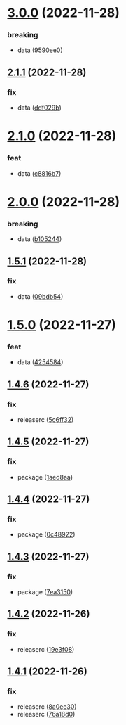 # [3.0.0](https://github.com/VildanovN/semantic-release/compare/v2.1.1...v3.0.0) (2022-11-28)


### breaking

* data ([9590ee0](https://github.com/VildanovN/semantic-release/commit/9590ee08743f3ddd1c823f89fa24016bc0b880df))

## [2.1.1](https://github.com/VildanovN/semantic-release/compare/v2.1.0...v2.1.1) (2022-11-28)


### fix

* data ([ddf029b](https://github.com/VildanovN/semantic-release/commit/ddf029b3fc221ca032f521b3564fdf6fda71a7e9))

# [2.1.0](https://github.com/VildanovN/semantic-release/compare/v2.0.0...v2.1.0) (2022-11-28)


### feat

* data ([c8816b7](https://github.com/VildanovN/semantic-release/commit/c8816b7b4e05749b9a7eb4d0380232af01ddd582))

# [2.0.0](https://github.com/VildanovN/semantic-release/compare/v1.5.1...v2.0.0) (2022-11-28)


### breaking

* data ([b105244](https://github.com/VildanovN/semantic-release/commit/b105244c020777fa2885b7dbd4eccf907252f22a))

## [1.5.1](https://github.com/VildanovN/semantic-release/compare/v1.5.0...v1.5.1) (2022-11-28)


### fix

* data ([09bdb54](https://github.com/VildanovN/semantic-release/commit/09bdb5432d81cef2f8da5faed060680d2b9f9aeb))

# [1.5.0](https://github.com/VildanovN/semantic-release/compare/v1.4.6...v1.5.0) (2022-11-27)


### feat

* data ([4254584](https://github.com/VildanovN/semantic-release/commit/4254584665dc3453d0a074499b9acee15dba6c0b))

## [1.4.6](https://github.com/VildanovN/semantic-release/compare/v1.4.5...v1.4.6) (2022-11-27)


### fix

* releaserc ([5c6ff32](https://github.com/VildanovN/semantic-release/commit/5c6ff32fe94a6fa8c2cbc6bde0ec7e3ce97a2ef1))

## [1.4.5](https://github.com/VildanovN/semantic-release/compare/v1.4.4...v1.4.5) (2022-11-27)


### fix

* package ([1aed8aa](https://github.com/VildanovN/semantic-release/commit/1aed8aaed18a27b1e04030d594a5eb59cac74851))

## [1.4.4](https://github.com/VildanovN/semantic-release/compare/v1.4.3...v1.4.4) (2022-11-27)


### fix

* package ([0c48922](https://github.com/VildanovN/semantic-release/commit/0c48922cb56b930451d928ed3203da6a5e5e2316))

## [1.4.3](https://github.com/VildanovN/semantic-release/compare/v1.4.2...v1.4.3) (2022-11-27)


### fix

* package ([7ea3150](https://github.com/VildanovN/semantic-release/commit/7ea3150f26d8fd2c1bc81f6fd0f1a17cfe898579))

## [1.4.2](https://github.com/VildanovN/semantic-release/compare/v1.4.1...v1.4.2) (2022-11-26)


### fix

* releaserc ([19e3f08](https://github.com/VildanovN/semantic-release/commit/19e3f083a28fed5337949be754669573cd9b9a27))

## [1.4.1](https://github.com/VildanovN/semantic-release/compare/v1.4.0...v1.4.1) (2022-11-26)


### fix

* releaserc ([8a0ee30](https://github.com/VildanovN/semantic-release/commit/8a0ee308396c23de033851407570be29d3f6c10f))
* releaserc ([76a18d0](https://github.com/VildanovN/semantic-release/commit/76a18d0faa3589eabb617e9a2c1f3ec309cd9621))
